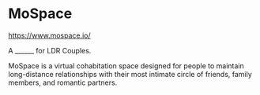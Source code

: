 # MoSpace
https://www.mospace.io/

A ______ for LDR Couples. 

MoSpace is a virtual cohabitation space designed for people to maintain long-distance relationships with their most intimate circle of friends, family members, and romantic partners.  
